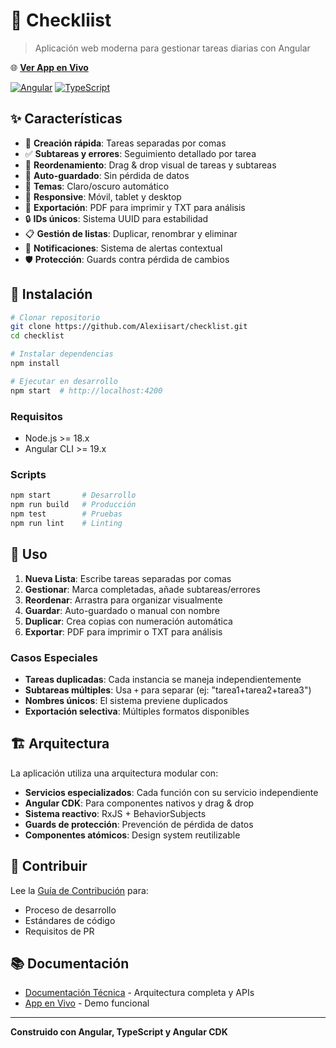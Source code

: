 # 📝 Checkliist

> Aplicación web moderna para gestionar tareas diarias con Angular

🌐 **[Ver App en Vivo](https://checkliist.netlify.app)**

[![Angular](https://img.shields.io/badge/Angular-19+-red.svg)](https://angular.io/)
[![TypeScript](https://img.shields.io/badge/TypeScript-5.7+-blue.svg)](https://www.typescriptlang.org/)

## ✨ Características

- 📝 **Creación rápida**: Tareas separadas por comas
- ✅ **Subtareas y errores**: Seguimiento detallado por tarea
- 🔄 **Reordenamiento**: Drag & drop visual de tareas y subtareas
- 💾 **Auto-guardado**: Sin pérdida de datos
- 🌙 **Temas**: Claro/oscuro automático
- 📱 **Responsive**: Móvil, tablet y desktop
- 📄 **Exportación**: PDF para imprimir y TXT para análisis
- 🔒 **IDs únicos**: Sistema UUID para estabilidad
- 📋 **Gestión de listas**: Duplicar, renombrar y eliminar
- 🎯 **Notificaciones**: Sistema de alertas contextual
- 🛡️ **Protección**: Guards contra pérdida de cambios

## 🚀 Instalación

```bash
# Clonar repositorio
git clone https://github.com/Alexiisart/checklist.git
cd checklist

# Instalar dependencias
npm install

# Ejecutar en desarrollo
npm start  # http://localhost:4200
```

### Requisitos

- Node.js >= 18.x
- Angular CLI >= 19.x

### Scripts

```bash
npm start       # Desarrollo
npm run build   # Producción
npm test        # Pruebas
npm run lint    # Linting
```

## 📖 Uso

1. **Nueva Lista**: Escribe tareas separadas por comas
2. **Gestionar**: Marca completadas, añade subtareas/errores
3. **Reordenar**: Arrastra para organizar visualmente
4. **Guardar**: Auto-guardado o manual con nombre
5. **Duplicar**: Crea copias con numeración automática
6. **Exportar**: PDF para imprimir o TXT para análisis

### Casos Especiales

- **Tareas duplicadas**: Cada instancia se maneja independientemente
- **Subtareas múltiples**: Usa `+` para separar (ej: "tarea1+tarea2+tarea3")
- **Nombres únicos**: El sistema previene duplicados
- **Exportación selectiva**: Múltiples formatos disponibles

## 🏗️ Arquitectura

La aplicación utiliza una arquitectura modular con:

- **Servicios especializados**: Cada función con su servicio independiente
- **Angular CDK**: Para componentes nativos y drag & drop
- **Sistema reactivo**: RxJS + BehaviorSubjects
- **Guards de protección**: Prevención de pérdida de datos
- **Componentes atómicos**: Design system reutilizable

## 🤝 Contribuir

Lee la [Guía de Contribución](CONTRIBUTING.md) para:

- Proceso de desarrollo
- Estándares de código
- Requisitos de PR

## 📚 Documentación

- [Documentación Técnica](TECHNICAL_DOCS.md) - Arquitectura completa y APIs
- [App en Vivo](https://checkliist.netlify.app) - Demo funcional

---

**Construido con Angular, TypeScript y Angular CDK**
